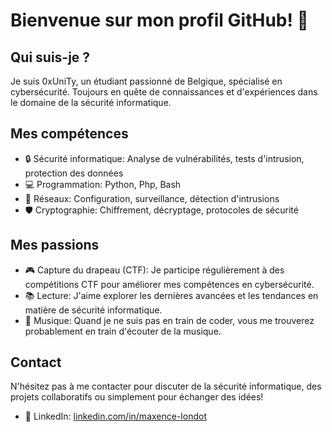 # Bienvenue sur mon profil GitHub! 👋

## Qui suis-je ?

Je suis 0xUniTy, un étudiant passionné de Belgique, spécialisé en cybersécurité. Toujours en quête de connaissances et d'expériences dans le domaine de la sécurité informatique.

## Mes compétences

- 🔒 Sécurité informatique: Analyse de vulnérabilités, tests d'intrusion, protection des données
- 💻 Programmation: Python, Php, Bash
- 📡 Réseaux: Configuration, surveillance, détection d'intrusions
- 🛡️ Cryptographie: Chiffrement, décryptage, protocoles de sécurité

## Mes passions

- 🎮 Capture du drapeau (CTF): Je participe régulièrement à des compétitions CTF pour améliorer mes compétences en cybersécurité.
- 📚 Lecture: J'aime explorer les dernières avancées et les tendances en matière de sécurité informatique.
- 🎵 Musique: Quand je ne suis pas en train de coder, vous me trouverez probablement en train d'écouter de la musique.

## Contact

N'hésitez pas à me contacter pour discuter de la sécurité informatique, des projets collaboratifs ou simplement pour échanger des idées!

- 🔗 LinkedIn: [linkedin.com/in/maxence-londot]((https://www.linkedin.com/in/maxence-londot))


